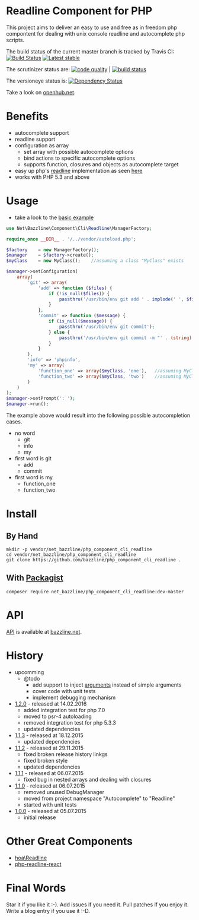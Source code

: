 # Readline Component for PHP

This project aims to deliver an easy to use and free as in freedom php compontent for dealing with unix console readline and autocomplete php scripts.


The build status of the current master branch is tracked by Travis CI:
[![Build Status](https://travis-ci.org/bazzline/php_component_cli_readline.png?branch=master)](http://travis-ci.org/bazzline/php_component_cli_readline)
[![Latest stable](https://img.shields.io/packagist/v/net_bazzline/php_component_cli_readline.svg)](https://packagist.org/packages/net_bazzline/php_component_cli_readline)

The scrutinizer status are:
[![code quality](https://scrutinizer-ci.com/g/bazzline/php_component_cli_readline/badges/quality-score.png?b=master)](https://scrutinizer-ci.com/g/bazzline/php_component_cli_readline/) | [![build status](https://scrutinizer-ci.com/g/bazzline/php_component_cli_readline/badges/build.png?b=master)](https://scrutinizer-ci.com/g/bazzline/php_component_cli_readline/)

The versioneye status is:
[![Dependency Status](https://www.versioneye.com/user/projects/565b5ecdc34a65000f00000d/badge.svg?style=flat)](https://www.versioneye.com/user/projects/565b5ecdc34a65000f00000d)

Take a look on [openhub.net](https://openhub.net/p/php_component_cli_readline).

# Benefits

* autocomplete support
* readline support
* configuration as array
    * set array with possible autocomplete options
    * bind actions to specific autocomplete options
    * supports function, closures and objects as autocomplete target
* easy up php's [readline](https://secure.php.net/manual/en/book.readline.php) implementation as seen [here](https://github.com/stevleibelt/examples/blob/master/php/cli/readline.php)
* works with PHP 5.3 and above

# Usage

* take a look to the [basic example](https://github.com/bazzline/php_component_cli_readline/blob/master/example/basic)

```php
use Net\Bazzline\Component\Cli\Readline\ManagerFactory;

require_once __DIR__ . '/../vendor/autoload.php';

$factory    = new ManagerFactory();
$manager    = $factory->create();
$myClass    = new MyClass();    //assuming a class "MyClass" exists

$manager->setConfiguration(
    array(
        'git' => array(
            'add' => function ($files) {
                if (!is_null($files)) {
                    passthru('/usr/bin/env git add ' . implode(' ', $files));
                }
            },
            'commit' => function ($message) {
                if (is_null($message)) {
                    passthru('/usr/bin/env git commit');
                } else {
                    passthru('/usr/bin/env git commit -m "' . (string) $message . '"');
                }
            }
        ),
        'info' => 'phpinfo',
        'my' => array(
            'function_one' => array($myClass, 'one'),   //assuming MyClass has a method "one"
            'function_two' => array($myClass, 'two')    //assuming MyClass has a method "two"
        )
    )
);
$manager->setPrompt(': ');
$manager->run();
```

The example above would result into the following possible autocompletion cases.

* no word
    * git
    * info
    * my
* first word is git
    * add
    * commit
* first word is my
    * function_one
    * function_two

# Install

## By Hand

```
mkdir -p vendor/net_bazzline/php_component_cli_readline
cd vendor/net_bazzline/php_component_cli_readline
git clone https://github.com/bazzline/php_component_cli_readline .
```

## With [Packagist](https://packagist.org/packages/net_bazzline/php_component_cli_readline)

```
composer require net_bazzline/php_component_cli_readline:dev-master
```

# API

[API](http://www.bazzline.net/a34444c53af6abb71b3de88f7ee355f13220bf36/index.html) is available at [bazzline.net](http://www.bazzline.net).


# History

* upcomming
    * @todo
        * add support to inject [arguments](https://github.com/bazzline/php_component_cli_arguments) instead of simple arguments
        * cover code with unit tests
        * implement debugging mechanism
* [1.2.0](https://github.com/bazzline/php_component_cli_arguments/tree/1.2.0) - released at 14.02.2016
    * added integration test for php 7.0
    * moved to psr-4 autoloading
    * removed integration test for php 5.3.3
    * updated dependencies
* [1.1.3](https://github.com/bazzline/php_component_cli_arguments/tree/1.1.3) - released at 18.12.2015
    * updated dependencies
* [1.1.2](https://github.com/bazzline/php_component_cli_arguments/tree/1.1.2) - released at 29.11.2015
    * fixed broken release history linkgs
    * fixed broken style
    * updated dependencies
* [1.1.1](https://github.com/bazzline/php_component_cli_arguments/tree/1.1.1) - released at 06.07.2015
    * fixed bug in nested arrays and dealing with closures
* [1.1.0](https://github.com/bazzline/php_component_cli_arguments/tree/1.1.0) - released at 06.07.2015
    * removed unused DebugManager
    * moved from project namespace "Autocomplete" to "Readline"
    * started with unit tests
* [1.0.0](https://github.com/bazzline/php_component_cli_arguments/tree/1.0.0) - released at 05.07.2015
    * initial release

# Other Great Components

* [hoa\Readline](https://github.com/hoaproject/Console/blob/master/Readline/Readline.php)
* [php-readline-react](https://github.com/clue/php-readline-react/blob/master/src/Readline.php)

# Final Words

Star it if you like it :-). Add issues if you need it. Pull patches if you enjoy it. Write a blog entry if you use it :-D.
